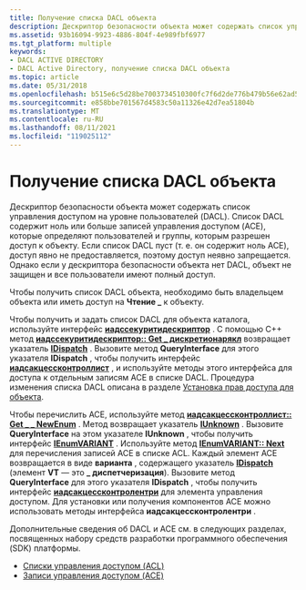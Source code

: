 ```yaml
---
title: Получение списка DACL объекта
description: Дескриптор безопасности объекта может содержать список управления доступом на уровне пользователей (DACL).
ms.assetid: 93b16094-9923-4886-804f-4e989fbf6977
ms.tgt_platform: multiple
keywords:
- DACL ACTIVE DIRECTORY
- DACL Active Directory, получение списка DACL объекта
ms.topic: article
ms.date: 05/31/2018
ms.openlocfilehash: b515e6c5d28be7003734510300fc7f6d2de776b479b56e62ad521567c76dce4c
ms.sourcegitcommit: e858bbe701567d4583c50a11326e42d7ea51804b
ms.translationtype: MT
ms.contentlocale: ru-RU
ms.lasthandoff: 08/11/2021
ms.locfileid: "119025112"
---
```

# <a name="retrieving-an-objects-dacl"></a>Получение списка DACL объекта

Дескриптор безопасности объекта может содержать список управления доступом на уровне пользователей (DACL). Список DACL содержит ноль или больше записей управления доступом (ACE), которые определяют пользователей и группы, которым разрешен доступ к объекту. Если список DACL пуст (т. е. он содержит ноль ACE), доступ явно не предоставляется, поэтому доступ неявно запрещается. Однако если у дескриптора безопасности объекта нет DACL, объект не защищен и все пользователи имеют полный доступ.

Чтобы получить список DACL объекта, необходимо быть владельцем объекта или иметь доступ на **Чтение \_** к объекту.

Чтобы получить и задать список DACL для объекта каталога, используйте интерфейс [**иадссекуритидескриптор**](/windows/desktop/api/iads/nn-iads-iadssecuritydescriptor) . С помощью C++ метод [**иадссекуритидескриптор:: Get \_ дискретионарякл**](/windows/desktop/ADSI/iadssecuritydescriptor-property-methods) возвращает указатель [**IDispatch**](/windows/win32/api/oaidl/nn-oaidl-idispatch) . Вызовите метод **QueryInterface** для этого указателя **IDispatch** , чтобы получить интерфейс [**иадсакцессконтроллист**](/windows/desktop/api/iads/nn-iads-iadsaccesscontrollist) , и используйте методы этого интерфейса для доступа к отдельным записям ACE в списке DACL. Процедура изменения списка DACL описана в разделе [Установка прав доступа для объекта](setting-access-rights-on-an-object.md).

Чтобы перечислить ACE, используйте метод [**иадсакцессконтроллист:: Get \_ \_ NewEnum**](/windows/desktop/api/iads/nf-iads-iadsaccesscontrollist-get__newenum) . Метод возвращает указатель [**IUnknown**](/windows/win32/api/unknwn/nn-unknwn-iunknown) . Вызовите **QueryInterface** на этом указателе **IUnknown** , чтобы получить интерфейс [**IEnumVARIANT**](/windows/win32/api/oaidl/nn-oaidl-ienumvariant) . Используйте метод [**IEnumVARIANT:: Next**](/windows/win32/api/oaidl/nf-oaidl-ienumvariant-next) для перечисления записей ACE в списке ACL. Каждый элемент ACE возвращается в виде **варианта** , содержащего указатель [**IDispatch**](/windows/win32/api/oaidl/nn-oaidl-idispatch) (элемент **VT** — это **\_ диспетчеризация**). Вызовите метод **QueryInterface** для этого указателя **IDispatch** , чтобы получить интерфейс [**иадсакцессконтролентри**](/windows/desktop/api/iads/nn-iads-iadsaccesscontrolentry) для элемента управления доступом. Для установки или получения компонентов ACE можно использовать методы интерфейса **иадсакцессконтролентри** .

Дополнительные сведения об DACL и ACE см. в следующих разделах, посвященных набору средств разработки программного обеспечения (SDK) платформы.

-   [Списки управления доступом (ACL)](/windows/desktop/SecAuthZ/access-control-lists)
-   [Записи управления доступом (ACE)](/windows/desktop/SecAuthZ/access-control-entries)

 

 